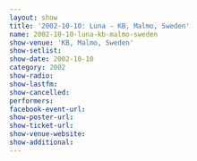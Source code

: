 ```yaml
---
layout: show
title: '2002-10-10: Luna - KB, Malmo, Sweden'
name: 2002-10-10-luna-kb-malmo-sweden
show-venue: 'KB, Malmo, Sweden'
show-setlist: 
show-date: 2002-10-10
category: 2002
show-radio: 
show-lastfm: 
show-cancelled: 
performers: 
facebook-event-url: 
show-poster-url: 
show-ticket-url: 
show-venue-website: 
show-additional: 
---
```


